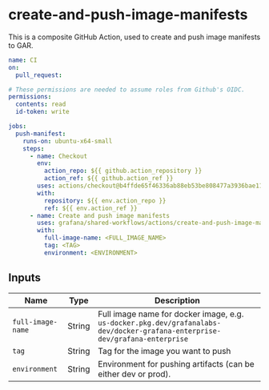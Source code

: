 # create-and-push-image-manifests

This is a composite GitHub Action, used to create and push image manifests to GAR.

```yaml
name: CI
on:
  pull_request:

# These permissions are needed to assume roles from Github's OIDC.
permissions:
  contents: read
  id-token: write

jobs:
  push-manifest:
    runs-on: ubuntu-x64-small
    steps:
      - name: Checkout
        env:
          action_repo: ${{ github.action_repository }}
          action_ref: ${{ github.action_ref }}
        uses: actions/checkout@b4ffde65f46336ab88eb53be808477a3936bae11 # v4.1.1
        with:
          repository: ${{ env.action_repo }}
          ref: ${{ env.action_ref }}
      - name: Create and push image manifests
        uses: grafana/shared-workflows/actions/create-and-push-image-manifests@main
        with:
          full-image-name: <FULL_IMAGE_NAME>
          tag: <TAG>
          environment: <ENVIRONMENT>
```

## Inputs

| Name              | Type   | Description                                                                                                                 |
| ----------------- | ------ | --------------------------------------------------------------------------------------------------------------------------- |
| `full-image-name` | String | Full image name for docker image, e.g. `us-docker.pkg.dev/grafanalabs-dev/docker-grafana-enterprise-dev/grafana-enterprise` |
| `tag`             | String | Tag for the image you want to push                                                                                          |
| `environment`     | String | Environment for pushing artifacts (can be either dev or prod).                                                              |
